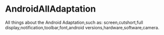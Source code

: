 # AndroidAllAdaptation
All things about the Android Adaptation,such as: screen,cutshort,full display,notification,toolbar,font,android versions,hardware,software,camera.

